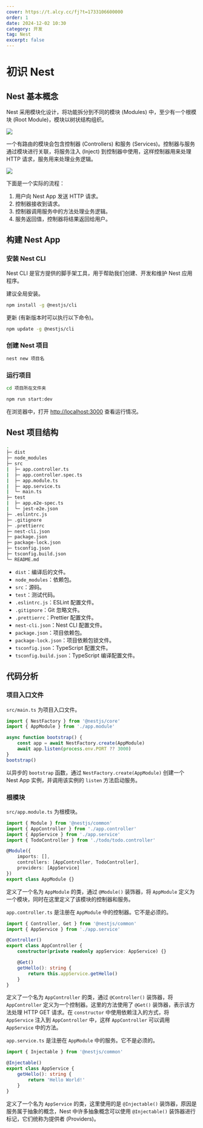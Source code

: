 ```yaml
---
cover: https://t.alcy.cc/fj?t=1733106600000
order: 1
date: 2024-12-02 10:30
category: 开发
tag: Nest
excerpt: false
---
```


# 初识 Nest

## Nest 基本概念

Nest 采用模块化设计，将功能拆分到不同的模块 (Modules) 中，至少有一个根模块 (Root Module)，模块以树状结构组织。

![](https://happier-blog.oss-cn-qingdao.aliyuncs.com/NestStudyNotes/%E5%88%9D%E8%AF%86Nest01.jpg)

一个有路由的模块会包含控制器 (Controllers) 和服务 (Services)。控制器与服务通过模块进行关联，将服务注入 (Inject) 到控制器中使用，这样控制器用来处理 HTTP 请求，服务用来处理业务逻辑。

![](https://happier-blog.oss-cn-qingdao.aliyuncs.com/NestStudyNotes/%E5%88%9D%E8%AF%86Nest02.jpg)

下面是一个实际的流程：

1. 用户向 Nest App 发送 HTTP 请求。
2. 控制器接收到请求。
3. 控制器调用服务中的方法处理业务逻辑。
4. 服务返回值，控制器将结果返回给用户。

## 构建 Nest App

### 安装 Nest CLI

Nest CLI 是官方提供的脚手架工具，用于帮助我们创建、开发和维护 Nest 应用程序。

建议全局安装。

```sh
npm install -g @nestjs/cli
```

更新 (有新版本时可以执行以下命令)。

```sh
npm update -g @nestjs/cli
```

### 创建 Nest 项目

```sh
nest new 项目名
```

### 运行项目

```sh
cd 项目所在文件夹
```

```sh
npm run start:dev
```

在浏览器中，打开 [http://localhost:3000](http://localhost:3000) 查看运行情况。

## Nest 项目结构

```sh
.
├─ dist
├─ node_modules
├─ src
|  ├─ app.controller.ts
|  ├─ app.controller.spec.ts
|  ├─ app.module.ts
|  ├─ app.service.ts
|  └─ main.ts
├─ test
|  ├─ app.e2e-spec.ts
|  └─ jest-e2e.json
├─ .eslintrc.js
├─ .gitignore
├─ .prettierrc
├─ nest-cli.json
├─ package.json
├─ package-lock.json
├─ tsconfig.json
├─ tsconfig.build.json
└─ README.md
```

- `dist`：编译后的文件。
- `node_modules`：依赖包。
- `src`：源码。
- `test`：测试代码。
- `.eslintrc.js`：ESLint 配置文件。
- `.gitignore`：Git 忽略文件。
- `.prettierrc`：Prettier 配置文件。
- `nest-cli.json`：Nest CLI 配置文件。
- `package.json`：项目依赖包。
- `package-lock.json`：项目依赖包锁文件。
- `tsconfig.json`：TypeScript 配置文件。
- `tsconfig.build.json`：TypeScript 编译配置文件。

## 代码分析

### 项目入口文件

`src/main.ts` 为项目入口文件。

```TypeScript
import { NestFactory } from '@nestjs/core'
import { AppModule } from './app.module'

async function bootstrap() {
    const app = await NestFactory.create(AppModule)
    await app.listen(process.env.PORT ?? 3000)
}
bootstrap()
```

以异步的 `bootstrap` 函数，通过 `NestFactory.create(AppModule)` 创建一个 Nest App 实例，并调用该实例的 `listen` 方法启动服务。

### 根模块

`src/app.module.ts` 为根模块。

```TypeScript
import { Module } from '@nestjs/common'
import { AppController } from './app.controller'
import { AppService } from './app.service'
import { TodoController } from './todo/todo.controller'

@Module({
    imports: [],
    controllers: [AppController, TodoController],
    providers: [AppService]
})
export class AppModule {}
```

定义了一个名为 `AppModule` 的类，通过 `@Module()` 装饰器，将 `AppModule` 定义为一个模块，同时在这里定义了该模块的控制器和服务。

`app.controller.ts` 是注册在 `AppModule` 中的控制器。它不是必须的。

```TypeScript
import { Controller, Get } from '@nestjs/common'
import { AppService } from './app.service'

@Controller()
export class AppController {
    constructor(private readonly appService: AppService) {}

    @Get()
    getHello(): string {
        return this.appService.getHello()
    }
}
```

定义了一个名为 `AppController` 的类，通过 `@Controller()` 装饰器，将 `AppController` 定义为一个控制器。这里的方法使用了 `@Get()` 装饰器，表示该方法处理 HTTP GET 请求。在 `constructor` 中使用依赖注入的方式，将 `AppService` 注入到 `AppController` 中，这样 `AppController` 可以调用 `AppService` 中的方法。

`app.service.ts` 是注册在 `AppModule` 中的服务。它不是必须的。

```TypeScript
import { Injectable } from '@nestjs/common'

@Injectable()
export class AppService {
    getHello(): string {
        return 'Hello World!'
    }
}
```

定义了一个名为 `AppService` 的类，这里使用的是 `@Injectable()` 装饰器，原因是服务属于抽象的概念，Nest 中许多抽象概念可以使用 `@Injectable()` 装饰器进行标记，它们统称为提供者 (Providers)。
